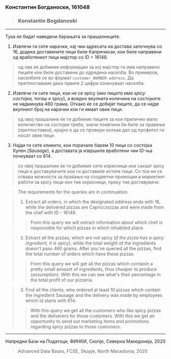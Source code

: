 ### Константин Богданоски, 161048
> ### Konstantin Bogdanoski
***

Тука ќе бидат наведени барањата за прашалниците.

1. Извлечи ги сите нарачки, кај чии адресата на достава започнува со
16, додека доставените пици биле Капричиози, кои биле направени од 
вработениот пица мајстор со ID = 16148. 
> од ова ќе добиеме информации за кој мајстор ги има направено пиците кои биле доставени до одредена населба. Во примеров, населбите се во формат `customer_NUMBER-address`. Да претпоставиме дека првите 2 цифри означуваат населба.

2. Извлечи ги сите пици, кои не се spicy (_ако пицата има spicy состојка, тогаш е spicy_), а воедно вкупната количина на состојките не надминува 460 грама. Oткако ќе се добијат пиците, да се најде вкупниот број на нарачки
кои ги имаат овие пици.
> од овој прашалинк ќе ги добиеме пиците за кои прилично мало количество на состојки треба, значи поевтини би биле за правење (_претпоставка_), крајно е да се провери колкав дел од профитот ги носат овие пици.

3. Најди ги сите клиенти, кои порачале барем 10 пици со состојка Кулен (_Sausage_), а доставата ја извршиле вработени чии ID-ња почнуваат со 614.
> со овој прашалник ќе ги добиеме сите корисници кои сакаат spicy пици и доставувачите кои ги доставиле истите пици. Со тоа ни се отвара можноста за праќање на соодветни промоции и маркетинг работи за spicy пици кон тие корисници, преку тие доставувачи.

> The requirements for the queries are in continuation.

> 1. Extract all orders, in which the designated address ends with 16,
while the delivered pizzas are Capricciozzas and were made from the chef
with ID - 16148.
>> From this query we will extract information about which chef is responsible
for which pizzas in which inhabited place.

> 2. Extract all the pizzas, which are not spicy (_if the pizza has a spicy ingredient, it is spicy_), while the total weight of the ingredients doesn't pass 460 grams. After you've queried all the pizzas, find the total number of orders which have these pizzas.
>> From this query we will get all the pizzas which contanin a pretty small amount of ingredients, thus cheaper to produce (_assumption_). With this we can see what's their percentage in the total profit of our pizzeria.

> 3. Find all the clients, who ordered at least 10 pizzas which contain the ingredient Sausage and the delivery was made by employees which id starts with 614.
>> With this query we get all the customers who like spicy pizzas and the deliverers for those customers. With this we get an opportunity to send out marketing items and promotions regarding spicy pizzas to those customers.

***

Напредни Бази на Податоци, ФИНКИ, Скопје, Северна Македонија, 2020
> Advanced Data Bases, FCSE, Skopje, North Macedonia, 2020
